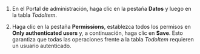 ﻿

1. En el Portal de administración, haga clic en la pestaña **Datos** y luego en la tabla _TodoItem_.

2. Haga clic en la pestaña **Permissions**, establezca todos los permisos en **Only authenticated users** y, a continuación, haga clic en **Save**. Esto garantiza que todas las operaciones frente a la tabla _TodoItem_ requieren un usuario autenticado.

<!--HONumber=47-->
